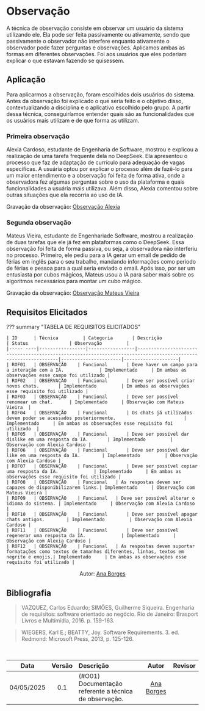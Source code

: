 # Observação

A técnica de observação consiste em observar um usuário da sistema utilizando ele. Ela pode ser feita passivamente ou ativamente, sendo que passivamente o observador não interfere enquanto ativamente o observador pode fazer perguntas e observações. Aplicamos ambas as formas em diferentes observações. Foi aos usuários que eles poderiam explicar o que estavam fazendo se quisessem.

## Aplicação

Para aplicarmos a observação, foram escolhidos dois usuários do sistema. Antes da observação foi explicado o que seria feito e o objetivo disso, contextualizando a disciplina e o aplicativo escolhido pelo grupo. A partir dessa técnica, conseguiríamos entender quais são as funcionalidades que os usuários mais utilizam e de que forma as utilizam.

### Primeira observação

Alexia Cardoso, estudante de Engenharia de Software, mostrou e explicou a realização de uma tarefa frequente dela no DeepSeek. Ela apresentou o processo que faz de adaptação de currículo para adequação de vagas específicas. A usuária optou por explicar o processo além de fazê-lo para um maior entendimento e a observação foi feita de forma ativa, onde a observadora fez algumas perguntas sobre o uso da plataforma e quais funcionalidades a usuária mais utilizava. Além disso, Alexia comentou sobre outras situações que ela recorria ao uso de IA.

Gravação da observação: [Observação Alexia](https://youtu.be/qE3cUEjGY9k)

### Segunda observação

Mateus Vieira, estudante de Engenhariade Software, mostrou a realização de duas tarefas que ele já fez em plataformas como o DeepSeek. Essa observação foi feita de forma passiva, ou seja, a observadora não interferiu no processo. Primeiro, ele pediu para a IA gerar um email de pedido de férias em inglês para o seu trabalho, mandando informações como período de férias e pessoa para a qual seria enviado o email. Após isso, por ser um entusiasta por cubos mágicos, Mateus usou a IA para saber mais sobre os algoritmos necessários para montar um cubo mágico.

Gravação da observação: [Observação Mateus Vieira](https://youtu.be/0VLm3_j8yUI)

## Requisitos Elicitados

??? summary "TABELA DE REQUISITOS ELICITADOS" 

    | ID      | Técnica         | Categoria       | Descrição                                                                                                     | Status               | Observação         |
    |----- ----|-----------------|-----------------|---------------------------------------------------------------------------------------------------------------|----------------------|--------------------|
    | ROF01   | OBSERVAÇÃO    | Funcional       | Deve haver um campo para a interação com a IA.             | Implementado     | Em ambas as observações esse campo foi utilizado |
    | ROF02   | OBSERVAÇÃO    | Funcional       | Deve ser possível criar novos chats.       | Implementado         | Em ambas as observações esse requisito foi utilizado |
    | ROF03   | OBSERVAÇÃO    | Funcional       | Deve ser possível renomear um chat.      | Implementado     | Observação com Mateus Vieira  |
    | ROF04   | OBSERVAÇÃO    | Funcional       | Os chats já utilizados devem poder se acessados posteriormente.                         | Implementado     | Em ambas as observações esse requisito foi utilizado  |
    | ROF05   | OBSERVAÇÃO    | Funcional       | Deve ser possível dar dislike em uma resposta da IA.       | Implementado         | Observação com Alexia Cardoso |
    | ROF06   | OBSERVAÇÃO    | Funcional       | Deve ser possível dar like em uma resposta da IA.        | Implementado         | Observação com Alexia Cardoso |
    | ROF07   | OBSERVAÇÃO    | Funcional       | Deve ser possível copiar uma resposta da IA.             | Implementado     | Em ambas as observações esse requisito foi utilizado |
    | ROF08   | OBSERVAÇÃO    | Funcional   | As respostas devem ser capazes de disponibilizarem links.| Implementado     | Observação com Mateus Vieira |
    | ROF09   | OBSERVAÇÃO    | Funcional   | Deve ser possível alterar o idioma do sistema. | Implementado     | Observação com Alexia Cardoso |
    | ROF10   | OBSERVAÇÃO    | Funcional       | Deve ser possível apagar chats antigos.        | Implementado         | Observação com Alexia Cardoso |
    | ROF11   | OBSERVAÇÃO    | Funcional       | Deve ser possível regenerar uma resposta da IA.             | Implementado     | Observação com Alexia Cardoso |
    | ROF12   | OBSERVAÇÃO    | Funcional   | As respostas devem suportar formatações como textos de tamanhos diferentes, linhas, textos em negrito e emojis.| Implementado     | Em ambas as observações esse requisito foi utilizado |

<div align="center">
    Autor: <a href="https://github.com/anabborges">Ana Borges</a>
</div>

## Bibliografia

> VAZQUEZ, Carlos Eduardo; SIMÕES, Guilherme Siqueira. Engenharia de requisitos: software orientado ao negócio. Rio de Janeiro: Brasport Livros e Multimídia, 2016. p. 159-163.

> WIEGERS, Karl E.; BEATTY, Joy. Software Requirements. 3. ed. Redmond: Microsoft Press, 2013, p. 125-126.

</br>

| Data       | Versão | Descrição                                 | Autor                                      | Revisor                                     |
| :--------: | :----: | :---------------------------------------- | :----------------------------------------: | :----------------------------------------: |
| 04/05/2025 |  0.1   | (#O01) Documentação referente a técnica de observação.| [Ana Borges](https://github.com/anabborges)   |  |